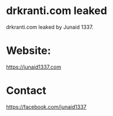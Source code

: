 # drkranti.com leaked
drkranti.com leaked by Junaid 1337.

# Website:
https://junaid1337.com

# Contact
https://facebook.com/junaid1337
